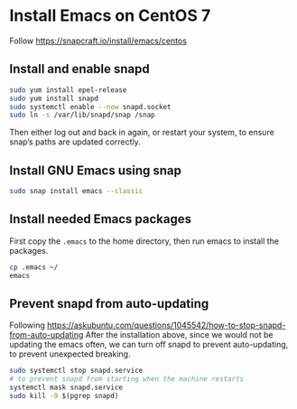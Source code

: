 # Install Emacs on CentOS 7
Follow https://snapcraft.io/install/emacs/centos

## Install and enable snapd
``` bash
sudo yum install epel-release
sudo yum install snapd
sudo systemctl enable --now snapd.socket
sudo ln -s /var/lib/snapd/snap /snap
```

Then either log out and back in again, or restart your system, to ensure snap’s paths are updated correctly.

## Install GNU Emacs using snap
``` bash
sudo snap install emacs --classic
```

## Install needed Emacs packages
First copy the `.emacs` to the home directory, then run emacs to install the packages.
``` bash
cp .emacs ~/
emacs
```

## Prevent snapd from auto-updating
Following https://askubuntu.com/questions/1045542/how-to-stop-snapd-from-auto-updating
After the installation above, since we would not be updating the emacs often, we can turn off snapd to prevent auto-updating, to prevent unexpected breaking.
``` bash
sudo systemctl stop snapd.service
# to prevent snapd from starting when the machine restarts
systemctl mask snapd.service
sudo kill -9 $(pgrep snapd)
```
